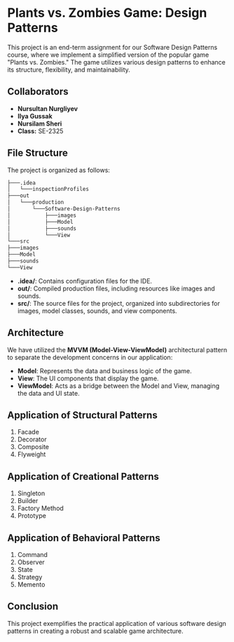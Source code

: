 # Plants vs. Zombies Game: Design Patterns

This project is an end-term assignment for our Software Design Patterns course, where we implement a simplified version of the popular game "Plants vs. Zombies." The game utilizes various design patterns to enhance its structure, flexibility, and maintainability.

## Collaborators

- **Nursultan Nurgliyev**
- **Ilya Gussak**
- **Nursilam Sheri**
- **Class:** SE-2325

## File Structure

The project is organized as follows:

```bash
├───.idea
│   └───inspectionProfiles
├───out
│   └───production
│       └───Software-Design-Patterns
│           ├───images
│           ├───Model
│           ├───sounds
│           └───View
└───src
├───images
├───Model
├───sounds
└───View
```


- **.idea/**: Contains configuration files for the IDE.
- **out/**: Compiled production files, including resources like images and sounds.
- **src/**: The source files for the project, organized into subdirectories for images, model classes, sounds, and view components.


## Architecture

We have utilized the **MVVM (Model-View-ViewModel)** architectural pattern to separate the development concerns in our application:
- **Model**: Represents the data and business logic of the game.
- **View**: The UI components that display the game.
- **ViewModel**: Acts as a bridge between the Model and View, managing the data and UI state.


## Application of Structural Patterns 

1. Facade
2. Decorator
3. Composite
4. Flyweight

## Application of Creational Patterns 

1. Singleton
2. Builder
3. Factory Method
4. Prototype

## Application of Behavioral Patterns

1. Command
2. Observer
3. State
4. Strategy
5. Memento

## Conclusion

This project exemplifies the practical application of various software design patterns in creating a robust and scalable game architecture.
